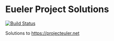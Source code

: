 Eueler Project Solutions
===

[![Build Status](https://travis-ci.org/ashneyderman/prjeul.svg?branch=master)](https://travis-ci.org/ashneyderman/prjeul)

Solutions to https://projecteuler.net
